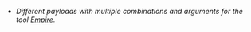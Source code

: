 - *Different payloads with multiple combinations and arguments for the tool [Empire](https://github.com/BC-SECURITY/Empire).*
